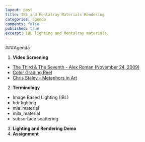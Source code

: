 ```yaml
---
layout: post
title: IBL and Mentalray Materials Rendering
categories: agenda
comments: false
published: true
excerpt: IBL lighting and Mentalray materials.
---
```


###Agenda

1. **Video Screening**
  - [The Third & The Seventh - Alex Roman (November 24, 2009)](https://vimeo.com/7809605)
  - [Color Grading Reel](https://vimeo.com/116019668)
  - [Chris Staley - Metaphors in Art](https://www.youtube.com/watch?v=WffFZB7blFE&list=PLkUJGaipeBW05fK1_nKq73SsiYgynGvVq&index=3)
2. **Terminology**
  - Image Based Lighting (IBL)
  - hdr lighting
  - mia_material
  - mila_material
  - subsurface scattering
3. **Lighting and Rendering Demo**
4. **Assignment**
